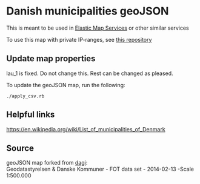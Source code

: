 # Danish municipalities geoJSON
This is meant to be used in [Elastic Map Services](https://maps.elastic.co/) or other similar services

To use this map with private IP-ranges, see [this repository](https://github.com/magnuslarsen/CustomMaxmindDatabase)

## Update map properties
lau_1 is fixed. Do not change this.
Rest can be changed as pleased.

To update the geoJSON map, run the following:
```
./apply_csv.rb
```

## Helpful links
https://en.wikipedia.org/wiki/List_of_municipalities_of_Denmark

## Source
geoJSON map forked from [dagi](https://github.com/Neogeografen/dagi): \
Geodatastyrelsen & Danske Kommuner - FOT data set - 2014-02-13 -Scale 1:500.000
